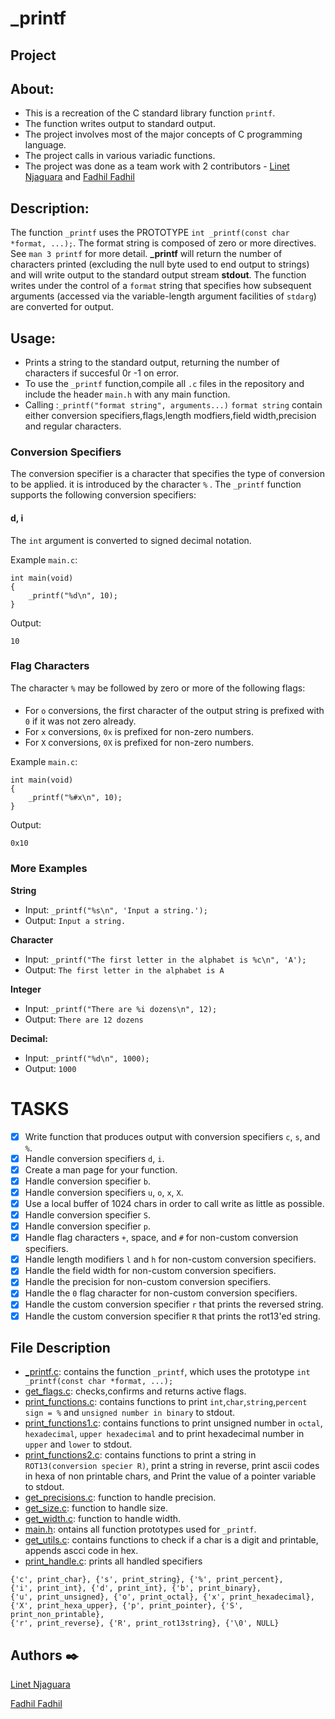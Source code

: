 # _printf
## Project
## About:
- This is a recreation of the C standard library function ```printf```.
- The function writes output to standard output.
- The project involves most of the major concepts of C programming language.
- The project calls in various variadic functions.
- The project was done as a team work with 2 contributors - [Linet Njaguara](https://github.com/murugilinet) and [Fadhil Fadhil](https://github.com/fadhilpdd)
## Description:
The function `_printf` uses the PROTOTYPE ```int _printf(const char *format, ...);```. 
The format string is composed of zero or more directives. See ```man 3 printf``` for more detail. 
**_printf** will return the number of characters printed (excluding the null byte used to end output to strings) and will write output to the standard output stream **stdout**.
The function writes under the control of a `format` string that specifies how subsequent arguments
(accessed via the variable-length argument facilities of `stdarg`) are converted for output.
## Usage:
- Prints a string to the standard output, returning the number of characters if succesful 0r -1 on error.
- To use the `_printf` function,compile all `.c` files in the repository and include the header `main.h` with
  any main function.
- Calling :`_printf("format string", arguments...)` `format string` contain either conversion specifiers,flags,length modfiers,field width,precision and regular characters.
### Conversion Specifiers
The conversion specifier is a character that
specifies the type of conversion to be applied. it is introduced by the character `%` . The `_printf` function
supports the following conversion specifiers:

#### d, i
The `int` argument is converted to signed decimal notation.

Example `main.c`:
```
int main(void)
{
    _printf("%d\n", 10);
}
```
Output:
```
10
```
### Flag Characters
The character `%` may be followed by zero or more of the following flags:

#### #
  * For `o` conversions, the first character of the output string is prefixed
  with `0` if it was not zero already.
  * For `x` conversions, `0x` is prefixed for non-zero numbers.
  * For `X` conversions, `0X` is prefixed for non-zero numbers.

Example `main.c`:
```
int main(void)
{
    _printf("%#x\n", 10);
}
```
Output:
```
0x10
```
### More Examples
**String**
* Input: ```_printf("%s\n", 'Input a string.');```
* Output: ```Input a string.```

**Character**
* Input: ```_printf("The first letter in the alphabet is %c\n", 'A');```
* Output: ```The first letter in the alphabet is A```

**Integer**
* Input: ```_printf("There are %i dozens\n", 12);```
* Output: ```There are 12 dozens```

**Decimal:**
* Input: ```_printf("%d\n", 1000);```
* Output:  ```1000```

# TASKS
- [x] Write function that produces output with conversion specifiers ```c```, ```s```, and ```%```.
- [x] Handle conversion specifiers ```d```, ```i```.
- [x] Create a man page for your function.
- [x] Handle conversion specifier ```b```.
- [x] Handle conversion specifiers ```u```, ```o```, ```x```, ```X```.
- [x] Use a local buffer of 1024 chars in order to call write as little as possible.
- [x] Handle conversion specifier ```S```.
- [x] Handle conversion specifier ```p```.
- [x] Handle flag characters ```+```, space, and ```#``` for non-custom conversion specifiers.
- [x] Handle length modifiers ```l``` and ```h``` for non-custom conversion specifiers.
- [x] Handle the field width for non-custom conversion specifiers.
- [x] Handle the precision for non-custom conversion specifiers.
- [x] Handle the ```0``` flag character for non-custom conversion specifiers.
- [x] Handle the custom conversion specifier ```r``` that prints the reversed string.
- [x] Handle the custom conversion specifier ```R``` that prints the rot13'ed string.
## File Description
* [_printf.c](./_printf.c): contains the  function ```_printf```, which uses the prototype ```int _printf(const char *format, ...);```
* [get_flags.c](./get_flags.c): checks,confirms and returns active flags.
* [print_functions.c](./print_functions.c): contains functions to print `int`,`char`,`string`,`percent sign = %` and `unsigned number in binary` to stdout.
* [print_functions1.c](./print_functions1.c): contains functions to print unsigned number in `octal`, `hexadecimal`, `upper hexadecimal` and to print hexadecimal number in `upper` and `lower` to stdout.
* [print_functions2.c](./print_functions2.c): contains functions to print a string in `ROT13(conversion specier R)`, print a string in reverse, print ascii codes in hexa of non printable chars, and Print the value of a pointer variable to stdout.
* [get_precisions.c](./precisions.c): function to handle precision.
* [get_size.c](./get_size.c): function to handle size.
* [get_width.c](./get_width.c): function to handle width.
* [main.h](./main.h): ontains all function prototypes used for ```_printf```.
* [get_utils.c](./get_utils.c): contains functions to check if a char is a digit and printable, appends ascci code in hex.
* [print_handle.c](./print_handle.c): prints all handled specifiers
```
{'c', print_char}, {'s', print_string}, {'%', print_percent},
{'i', print_int}, {'d', print_int}, {'b', print_binary},
{'u', print_unsigned}, {'o', print_octal}, {'x', print_hexadecimal},
{'X', print_hexa_upper}, {'p', print_pointer}, {'S', print_non_printable},
{'r', print_reverse}, {'R', print_rot13string}, {'\0', NULL}
```

## Authors :black_nib:
[Linet Njaguara](https://github.com/murugilinet)

[Fadhil Fadhil](https://github.com/fadhilpdd)
